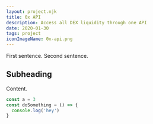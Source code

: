 ```yaml
---
layout: project.njk
title: 0x API
description: Access all DEX liquidity through one API
date: 2020-01-30
tags: project
iconImageName: 0x-api.png
---
```


First sentence. Second sentence.

## Subheading

Content.

```js
const a = 3
const doSomething = () => {
  console.log('hey')
}
```
